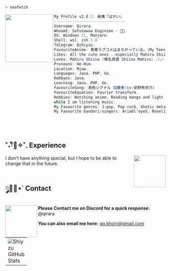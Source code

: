 ```zsh
> neofetch
```

<img align="left" src="https://static.wikia.nocookie.net/otonari-no-tenshi/images/9/92/Mahiru_Shiina.png" width="150px"/>

```csharp
My Profile v2.0.5: 破壊「はかい」
-------------------------------
Username: Qirara.
WhoamI: Sofutowaa Enginiee ~ 🐾✨.
OS: Windows 11, Manjaro.
Shell: wsl, zsh 5.8
Telegram: @shiyzu.
FavouriteAnime: 青春ラブコメはまちがっている。(My Teen Romantic Comedy SNAFU)
Likes: All the cute ones ..especially Mahiru Shiina ໒꒰ྀི´ ˘ ` ꒱ྀིა
Loves: Mahiru Shiina (椎名真昼 Shiina Mahiru) ⸜(｡˃ ᵕ ˂ )⸝♡.
Pronouns: He-Him.
Location: Miaw.
Languages: Java, PHP, Go.
Hobbyes: Java.
Learning: Java, PHP, Go.
FavouriteSong: 君色シグナル 加藤恵(cv:安野希世乃)
FavouriteEquation: Fourier transform.
Hobbies: Watching anime, Reading manga and light novels, Coding.
while I am listening music.
My Favourite genres: J-pop, Pop rock, Ghotic metal
My Favourite bandori/singers: Ariabl'eyeS, Roselia, Eve Mujica. ✩♬ ₊˚.🎧⋆☾⋆⁺₊✧.
```

<br>
<br>

## **˚˖𓍢ִִ໋🌊✧˚. Experience**

<a href="https://github.com/qyu4x"><img align="right" width="100" src="https://media.tenor.com/s8L-UX62P0cAAAAj/vtuber-lunette.gif"></a>
I don't have anything special, but I hope to be able to change that in the future.
<br>
<br>

## **༘🫧💭⋆˙ Contact**

<a href="https://github.com/qyu4x"><img align="left" width="100" src="https://steamuserimages-a.akamaihd.net/ugc/789665850049263428/9E769CB5DEC0BF7CA60DF260B2D4E4033B32CADD/?imw=5000&imh=5000&ima=fit&impolicy=Letterbox&imcolor=%23000000&letterbox=false"></a>
**Please Contact me on Discord for a quick response:** @qirara

**You can also email me here:** qq.khoiri@gmail.com

<table border="0" cellspacing="0" cellpadding="0">
  <tr>
    <td style="width: 50;" border="0" cellspacing="0" cellpadding="0">
      <img src="https://bad-apple-github-readme.vercel.app/api?show_bg=1&username=qyu4x" alt="Shiyzu GitHub Stats" />
    </td>
    <!-- <td style="width: 50;" border="0" cellspacing="0" cellpadding="0">
      <img src="https://github-readme-stats.vercel.app/api/top-langs/?username=qyu4x&layout=compact" alt="Top Languages" />
    </td> -->
  </tr>
</table>

<br>
